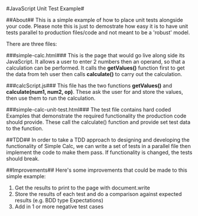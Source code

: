 #JavaScript Unit Test Example#

##About##
This is a simple example of how to place unit tests alongside your code. Please note this is just to demostrate how easy it is to have unit tests parallel to production files/code and not meant to be a 'robust' model.

There are three files:

###simple-calc.html###
This is the page that would go live along side its JavaScript. It allows a user to enter 2 numbers then an operand, so that a calculation can be performed. It calls the **getValues()** function first to get the data from teh user then calls **calculate()** to carry out the calculation.

###calcScript.js###
This file has the two functions **getValues()** and **calculate(num1, num2, op)**. These ask the user for and store the values, then use them to run the calculation.

###simple-calc-unit-test.html###
The test file contains hard coded Examples that demonstrate the required functionality the production code should provide. These call the calculate() function and provide set test data to the function.

##TDD##
In order to take a TDD approach to designing and developing the functionality of Simple Calc, we can write a set of tests in a parallel file then implement the code to make them pass. If functionality is changed, the tests should break.

##Improvements##
Here's some improvements that could be made to this simple example:

1. Get the results to print to the page with document.write
2. Store the results of each test and do a comparison against expected results (e.g. BDD type Expectations)
3. Add in 1 or more negative test cases
